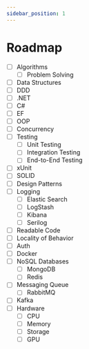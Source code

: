 ```yaml
---
sidebar_position: 1
---
```


# Roadmap

- [ ] Algorithms
  - [ ] Problem Solving
- [ ] Data Structures
- [ ] DDD
- [ ] .NET
- [ ] C#
- [ ] EF
- [ ] OOP
- [ ] Concurrency
- [ ] Testing
  - [ ] Unit Testing
  - [ ] Integration Testing
  - [ ] End-to-End Testing
- [ ] xUnit
- [ ] SOLID
- [ ] Design Patterns
- [ ] Logging
  - [ ] Elastic Search
  - [ ] LogStash
  - [ ] Kibana
  - [ ] Serilog
- [ ] Readable Code
- [ ] Locality of Behavior
- [ ] Auth
- [ ] Docker
- [ ] NoSQL Databases
  - [ ] MongoDB
  - [ ] Redis
- [ ] Messaging Queue
  - [ ] RabbitMQ
- [ ] Kafka
- [ ] Hardware
  - [ ] CPU
  - [ ] Memory
  - [ ] Storage
  - [ ] GPU
